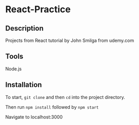 # React-Practice

## Description 
Projects from React tutorial by John Smilga from udemy.com

## Tools
Node.js


## Installation 
To start, `git clone` and then `cd` into the project directory. 

Then run `npm install`  followed by `npm start`

Navigate to localhost:3000
